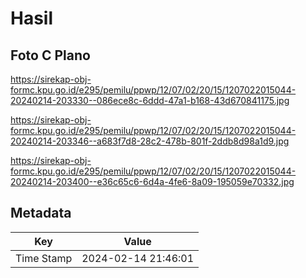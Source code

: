 # Hasil

## Foto C Plano

https://sirekap-obj-formc.kpu.go.id/e295/pemilu/ppwp/12/07/02/20/15/1207022015044-20240214-203330--086ece8c-6ddd-47a1-b168-43d670841175.jpg

https://sirekap-obj-formc.kpu.go.id/e295/pemilu/ppwp/12/07/02/20/15/1207022015044-20240214-203346--a683f7d8-28c2-478b-801f-2ddb8d98a1d9.jpg

https://sirekap-obj-formc.kpu.go.id/e295/pemilu/ppwp/12/07/02/20/15/1207022015044-20240214-203400--e36c65c6-6d4a-4fe6-8a09-195059e70332.jpg


## Metadata

| Key        | Value               |
| ---------- | ------------------- |
| Time Stamp | 2024-02-14 21:46:01 |



